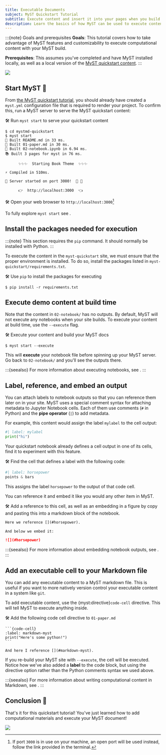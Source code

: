 ```yaml
---
title: Executable Documents
subject: MyST Quickstart Tutorial
subtitle: Execute content and insert it into your pages when you build your MyST project.
description: Learn the basics of how MyST can be used to execute content with Jupyter technology.
---
```


:::{note} Goals and prerequisites
**Goals**: This tutorial covers how to take advantage of MyST features and customizability to execute computational content with your MyST build.

**Prerequisites**: This assumes you've completed [](./quickstart.md) and have MyST installed locally, as well as a local version of the [MyST quickstart content](https://github.com/jupyter-book/mystmd-quickstart).
:::

![](#lookout-for-tutorial-actions)

## Start MyST 🚀

From [the MyST quickstart tutorial](./quickstart.md), you should already have created a `myst.yml` configuration file that is required to render your project.
To confirm this, run a MyST server to serve the MyST quickstart content:

🛠 Run `myst start` to serve your quickstart content

```shell
$ cd mystmd-quickstart
$ myst start
📖 Built README.md in 33 ms.
📖 Built 01-paper.md in 30 ms.
📖 Built 02-notebook.ipynb in 6.94 ms.
📚 Built 3 pages for myst in 76 ms.

      ✨✨✨  Starting Book Theme  ✨✨✨

⚡️ Compiled in 510ms.

🔌 Server started on port 3000!  🥳 🎉

      👉  http://localhost:3000  👈
```

🛠 Open your web browser to `http://localhost:3000`[^open-port]

[^open-port]: If port `3000` is in use on your machine, an open port will be used instead, follow the link provided in the terminal.

To fully explore `myst start` see [](./quickstart.md).

## Install the packages needed for execution

:::{note}
This section requires the `pip` command. It should normally be installed with Python. 
:::

To execute the content in the `myst-quickstart` site, we must ensure that the proper environment is installed.
To do so, install the packages listed in `myst-quickstart/requirements.txt`.

🛠 Use `pip` to install the packages for executing

```shell
$ pip install -r requirements.txt
```

## Execute demo content at build time

Note that the content in `02-notebook/` has no outputs.
By default, MyST will not execute any notebooks when your site builds.
To execute your content at build time, use the `--execute` flag.

🛠 Execute your content and build your MyST docs

```shell
$ myst start --execute
```

This will **execute** your notebook file before spinning up your MyST server.
Go back to `02-notebook/` and you'll see the outputs there.

:::{seealso}
For more information about executing notebooks, see [](./execute-notebooks.md).
:::

## Label, reference, and embed an output

You can attach labels to notebook outputs so that you can reference them later on in your site.
MyST uses a special comment syntax for attaching metadata to Jupyter Notebook cells.
Each of them use comments (`#` in Python) and the **pipe operator** (`|`) to add metadata.

For example, this content would assign the label `mylabel` to the cell output:

```python
#| label: mylabel
print("hi")
```

Your quickstart notebook already defines a cell output in one of its cells, find it to experiment with this feature.

🛠 Find the cell that defines a label with the following code:

```python
#| label: horsepower
points & bars
```

This assigns the label `horsepower` to the output of that code cell.

You can reference it and embed it like you would any other item in MyST.

🛠 Add a reference to this cell, as well as an embedding in a figure by copy and pasting this into a markdown block of the notebook.

```markdown
Here we reference [](#horsepower).

And below we embed it:

![](#horsepower)
```

:::{seealso}
For more information about embedding notebook outputs, see [](./reuse-jupyter-outputs.md).
:::

## Add an executable cell to your Markdown file

You can add any executable content to a MyST markdown file.
This is useful if you want to more natively version control your executable content in a system like `git`.

To add executable content, use the {myst:directive}`code-cell` directive.
This will tell MyST to execute anything inside.

🛠 Add the following code cell directive to `01-paper.md`

````
```{code-cell}
:label: markdown-myst
print("Here's some python!")
```

And here I reference [](#markdown-myst).
````

If you re-build your MyST site with `--execute`, the cell will be executed.
Notice how we've also added a **label** to the code block, but using the directive option rather than the Python comments syntax we used above.

:::{seealso}
For more information about writing computational content in Markdown, see [](./notebooks-with-markdown.md).
:::

## Conclusion 🥳

That's it for this quickstart tutorial!
You've just learned how to add computational materials and execute your MyST document!

![](#quickstart-cards)
